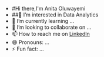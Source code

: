- #Hi there,I'm Anita Oluwayemi
- ##👀 I’m interested in Data Analytics
- 🌱 I’m currently learning ...
- 💞️ I’m looking to collaborate on ...
- 📫 How to reach me on [LinkedIn](https://www.linkedin.com/in/anita-oluwayemi)
- 😄 Pronouns: ...
- ⚡ Fun fact: ...

